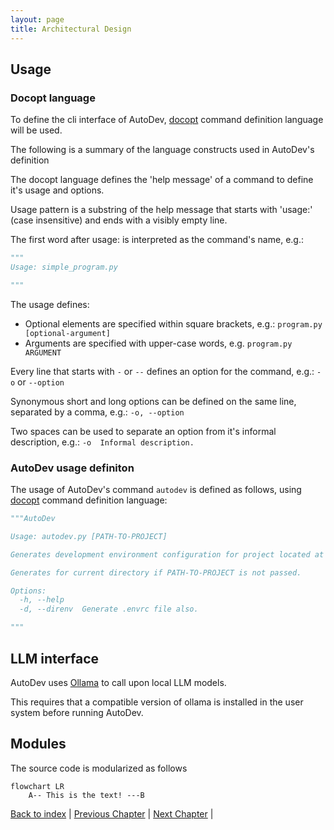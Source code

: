 ```yaml
---
layout: page
title: Architectural Design
---
```


## Usage

### Docopt language

To define the cli interface of AutoDev, [docopt](https://github.com/jazzband/docopt-ng) command definition language will be used.

The following is a summary of the language constructs used in AutoDev's definition

The docopt language defines the 'help message' of a command to define it's usage and options.

Usage pattern is a substring of the help message that starts with 'usage:' (case insensitive) and ends with a visibly empty line.

The first word after usage: is interpreted as the command's name, e.g.: 

```py
"""
Usage: simple_program.py

"""
```

The usage defines:

- Optional elements are specified within square brackets, e.g.: `program.py [optional-argument]`
- Arguments are specified with upper-case words, e.g. `program.py ARGUMENT`

Every line that starts with `-` or `--` defines an option for the command, e.g.: `-o` or `--option`

Synonymous short and long options can be defined on the same line, separated by a comma, e.g.: `-o, --option`

Two spaces can be used to separate an option from it's informal description, e.g.: `-o  Informal description.`

### AutoDev usage definiton

The usage of AutoDev's command `autodev` is defined as follows, using [docopt](https://github.com/jazzband/docopt-ng) command definition language:

```py
"""AutoDev

Usage: autodev.py [PATH-TO-PROJECT]

Generates development environment configuration for project located at PATH-TO-PROJECT.

Generates for current directory if PATH-TO-PROJECT is not passed.

Options:
  -h, --help
  -d, --direnv  Generate .envrc file also.

"""
```

## LLM interface

AutoDev uses [Ollama](https://ollama.com/) to call upon local LLM models.

This requires that a compatible version of ollama is installed in the user system before running AutoDev.

## Modules

The source code is modularized as follows

```mermaid
flowchart LR
    A-- This is the text! ---B
```

[Back to index](./index.md) |
[Previous Chapter](./requirements.md) |
[Next Chapter](./detailed-design.md) |
